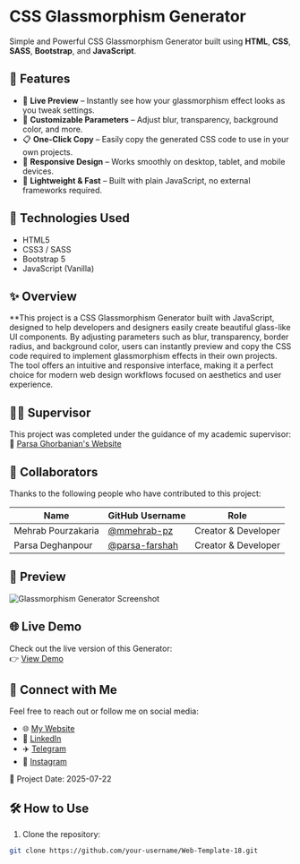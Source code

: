 
# CSS Glassmorphism Generator

Simple and Powerful CSS Glassmorphism Generator built using **HTML**, **CSS**, **SASS**, **Bootstrap**, and **JavaScript**.

## 📱 Features

- 🎨 **Live Preview** – Instantly see how your glassmorphism effect looks as you tweak settings.
- 🧮 **Customizable Parameters** – Adjust blur, transparency, background color, and more.
- 📋 **One-Click Copy** – Easily copy the generated CSS code to use in your own projects.
- 🔄 **Responsive Design** – Works smoothly on desktop, tablet, and mobile devices.
- 🚀 **Lightweight & Fast** – Built with plain JavaScript, no external frameworks required.

## 🚀 Technologies Used

- HTML5
- CSS3 / SASS
- Bootstrap 5
- JavaScript (Vanilla)

## ✨ Overview

**This project is a CSS Glassmorphism Generator built with JavaScript, designed to help developers and designers easily create beautiful glass-like UI components. By adjusting parameters such as blur, transparency, border radius, and background color, users can instantly preview and copy the CSS code required to implement glassmorphism effects in their own projects. The tool offers an intuitive and responsive interface, making it a perfect choice for modern web design workflows focused on aesthetics and user experience.



## 👨‍🏫 Supervisor

This project was completed under the guidance of my academic supervisor:  
🔗 [Parsa Ghorbanian's Website](https://trainingsitedesign.ir/)

## 👥 Collaborators

Thanks to the following people who have contributed to this project:

| Name            | GitHub Username     | Role              |
|-----------------|---------------------|-------------------|
| Mehrab Pourzakaria | [@mmehrab-pz](https://github.com/mmehrab-pz) | Creator & Developer |
| Parsa Deghanpour | [@parsa-farshah](https://github.com/parsa-farshah) | Creator & Developer |



## 📸 Preview

![Glassmorphism Generator Screenshot](https://github.com/user-attachments/assets/6f720903-f8a6-4ffb-8f43-c77baf1342be)


## 🌐 Live Demo

Check out the live version of this Generator:  
👉 [View Demo](https://mmehrab-pz.github.io/CSS-Glassmorphism-Generator/)

## 🔗 Connect with Me

Feel free to reach out or follow me on social media:

- 🌐 [My Website](https://pourzakaria.com/)
- 💼 [LinkedIn](https://www.linkedin.com/in/mehrab-pourzakaria-1b2492237/)
- ✈️ [Telegram](https://t.me/mehrabPourzakaria)
- 📸 [Instagram](https://www.instagram.com/mehrab.poorzakaria_web/)

📅 Project Date: 2025-07-22

## 🛠️ How to Use

1. Clone the repository:

```bash
git clone https://github.com/your-username/Web-Template-18.git

